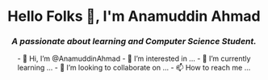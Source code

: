 <h1 align="center">Hello Folks 👋, I'm Anamuddin Ahmad</h1>
<h3 align="center"><i>A passionate about learning and Computer Science Student.</i></h3>
<div align="center">
- 👋 Hi, I’m @AnamuddinAhmad
- 👀 I’m interested in ...
- 🌱 I’m currently learning ...
- 💞️ I’m looking to collaborate on ...
- 📫 How to reach me ...


